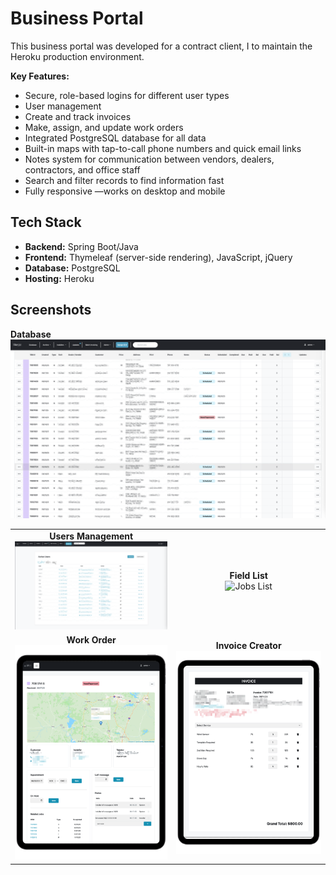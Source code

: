  # Business Portal

This business portal was developed for a contract client, I to maintain the Heroku production environment.


**Key Features:**
- Secure, role-based logins for different user types
- User management
- Create and track invoices
- Make, assign, and update work orders
- Integrated PostgreSQL database for all data
- Built-in maps with tap-to-call phone numbers and quick email links
- Notes system for communication between vendors, dealers, contractors, and office staff
- Search and filter records to find information fast
- Fully responsive —works on desktop and mobile

 ## Tech Stack

- **Backend:** Spring Boot/Java
- **Frontend:** Thymeleaf (server-side rendering), JavaScript, jQuery
- **Database:** PostgreSQL
- **Hosting:** Heroku

 ## Screenshots

 **Database**
 ![Database Diagram](images/database.png)


<table>
    <tr>
        <td align="center"><b>Users Management</b><br><img src="images/users.png" alt="Users Management" width="320"/></td>
        <td align="center"><b>Field List</b><br><img src="images/jobs.png" alt="Jobs List" width="320"/></td>
    </tr>
    <tr>
        <td align="center"><b>Work Order</b><br><img src="images/workorder.png" alt="Work Order" width="320"/></td>
        <td align="center"><b>Invoice Creator</b><br><img src="images/invoice.png" alt="Invoice Screen" width="320"/></td>
    </tr>
</table>
